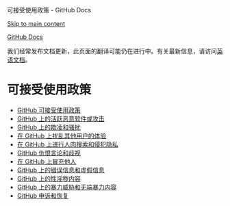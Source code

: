 可接受使用政策 - GitHub Docs

[Skip to main content](#main-content)

[](/zh)[GitHub Docs](/zh)

我们经常发布文档更新，此页面的翻译可能仍在进行中。有关最新信息，请访问[英语文档](/en)。

可接受使用政策
==========

* [GitHub 可接受使用政策](/zh/site-policy/acceptable-use-policies/github-acceptable-use-policies)
* [GitHub 上的活跃恶意软件或攻击](/zh/site-policy/acceptable-use-policies/github-active-malware-or-exploits)
* [GitHub 上的欺凌和骚扰](/zh/site-policy/acceptable-use-policies/github-bullying-and-harassment)
* [在 GitHub 上扰乱其他用户的体验](/zh/site-policy/acceptable-use-policies/github-disrupting-the-experience-of-other-users)
* [在 GitHub 上进行人肉搜索和侵犯隐私](/zh/site-policy/acceptable-use-policies/github-doxxing-and-invasion-of-privacy)
* [GitHub 仇恨言论和歧视](/zh/site-policy/acceptable-use-policies/github-hate-speech-and-discrimination)
* [在 GitHub 上冒充他人](/zh/site-policy/acceptable-use-policies/github-impersonation)
* [GitHub 上的错误信息和虚假信息](/zh/site-policy/acceptable-use-policies/github-misinformation-and-disinformation)
* [GitHub 上的性淫秽内容](/zh/site-policy/acceptable-use-policies/github-sexually-obscene-content)
* [GitHub 上的暴力威胁和无端暴力内容](/zh/site-policy/acceptable-use-policies/github-threats-of-violence-and-gratuitously-violent-content)
* [GitHub 申诉和恢复](/zh/site-policy/acceptable-use-policies/github-appeal-and-reinstatement)
